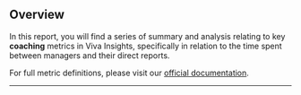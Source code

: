 ## Overview

In this report, you will find a series of summary and analysis relating to key **coaching** metrics in Viva Insights, specifically in relation to the time spent between managers and their direct reports. 

For full metric definitions, please visit our [official documentation](https://docs.microsoft.com/en-us/workplace-analytics/use/metric-definitions).

---
